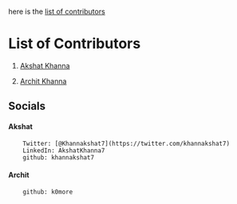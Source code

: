 here is the [list of contributors](#list-of-contributors)
# List of Contributors

1. [Akshat Khanna](https://www.github.com/khannakshat7)

2. [Archit Khanna](https://www.github.com/k0more) 

## Socials 
#### Akshat
        Twitter: [@Khannakshat7](https://twitter.com/khannakshat7)
        LinkedIn: AkshatKhanna7
        github: khannakshat7

#### Archit 
        github: k0more
